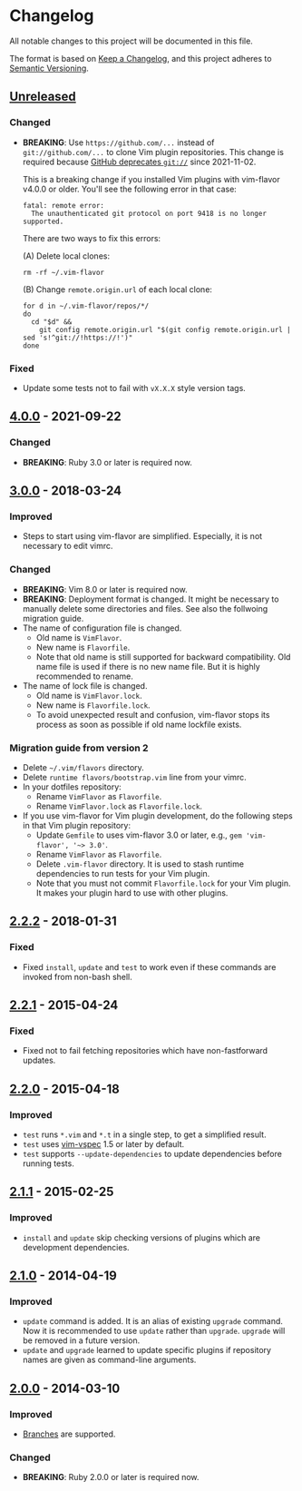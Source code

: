 # Changelog

All notable changes to this project will be documented in this file.

The format is based on [Keep a Changelog](https://keepachangelog.com/en/1.0.0/),
and this project adheres to [Semantic Versioning](https://semver.org/spec/v2.0.0.html).




## [Unreleased](https://github.com/kana/vim-flavor/compare/v4.0.0...master)

### Changed

* **BREAKING**: Use `https://github.com/...` instead of `git://github.com/...`
  to clone Vim plugin repositories.  This change is required because
  [GitHub deprecates `git://`](https://github.blog/2021-09-01-improving-git-protocol-security-github/)
  since 2021-11-02.

  This is a breaking change if you installed Vim plugins with vim-flavor v4.0.0
  or older.  You'll see the following error in that case:

      fatal: remote error: 
        The unauthenticated git protocol on port 9418 is no longer supported.

  There are two ways to fix this errors:

  (A) Delete local clones:

      rm -rf ~/.vim-flavor

  (B) Change `remote.origin.url` of each local clone:

      for d in ~/.vim-flavor/repos/*/
      do
        cd "$d" &&
          git config remote.origin.url "$(git config remote.origin.url | sed 's!^git://!https://!')"
      done

### Fixed

- Update some tests not to fail with `vX.X.X` style version tags.




## [4.0.0](https://github.com/kana/vim-flavor/compare/v3.0.0...v4.0.0) - 2021-09-22

### Changed

* **BREAKING**: Ruby 3.0 or later is required now.




## [3.0.0](https://github.com/kana/vim-flavor/compare/v2.2.2...v3.0.0) - 2018-03-24

### Improved

* Steps to start using vim-flavor are simplified.  Especially, it is not
  necessary to edit vimrc.

### Changed

* **BREAKING**: Vim 8.0 or later is required now.
* **BREAKING**: Deployment format is changed.  It might be necessary to
  manually delete some directories and files.  See also the follwoing migration
  guide.
* The name of configuration file is changed.
  * Old name is `VimFlavor`.
  * New name is `Flavorfile`.
  * Note that old name is still supported for backward compatibility.  Old
    name file is used if there is no new name file.  But it is highly
    recommended to rename.
* The name of lock file is changed.
  * Old name is `VimFlavor.lock`.
  * New name is `Flavorfile.lock`.
  * To avoid unexpected result and confusion, vim-flavor stops its process as
    soon as possible if old name lockfile exists.

### Migration guide from version 2

* Delete `~/.vim/flavors` directory.
* Delete `runtime flavors/bootstrap.vim` line from your vimrc.
* In your dotfiles repository:
  * Rename `VimFlavor` as `Flavorfile`.
  * Rename `VimFlavor.lock` as `Flavorfile.lock`.
* If you use vim-flavor for Vim plugin development, do the following steps in
  that Vim plugin repository:
  * Update `Gemfile` to uses vim-flavor 3.0 or later,
    e.g., `gem 'vim-flavor', '~> 3.0'`.
  * Rename `VimFlavor` as `Flavorfile`.
  * Delete `.vim-flavor` directory.  It is used to stash runtime dependencies to
    run tests for your Vim plugin.
  * Note that you must not commit `Flavorfile.lock` for your Vim plugin.  It
    makes your plugin hard to use with other plugins.




## [2.2.2](https://github.com/kana/vim-flavor/compare/v2.2.1...v2.2.2) - 2018-01-31

### Fixed

* Fixed `install`, `update` and `test` to work even if these commands are
  invoked from non-bash shell.




## [2.2.1](https://github.com/kana/vim-flavor/compare/v2.2.0...v2.2.1) - 2015-04-24

### Fixed

* Fixed not to fail fetching repositories which have non-fastforward updates.




## [2.2.0](https://github.com/kana/vim-flavor/compare/v2.1.1...v2.2.0) - 2015-04-18

### Improved

* `test` runs `*.vim` and `*.t` in a single step, to get a simplified result.
* `test` uses [vim-vspec](https://github.com/kana/vim-vspec) 1.5 or later by
  default.
* `test` supports `--update-dependencies` to update dependencies before running
  tests.




## [2.1.1](https://github.com/kana/vim-flavor/compare/2.1.0...v2.1.1) - 2015-02-25

### Improved

* `install` and `update` skip checking versions of plugins which are
  development dependencies.




## [2.1.0](https://github.com/kana/vim-flavor/compare/2.0.0...2.1.0) - 2014-04-19

### Improved

* `update` command is added.  It is an alias of existing `upgrade` command.
  Now it is recommended to use `update` rather than `upgrade`.
  `upgrade` will be removed in a future version.
* `update` and `upgrade` learned to update specific plugins if repository names
  are given as command-line arguments.




## [2.0.0](https://github.com/kana/vim-flavor/compare/1.1.5...2.0.0) - 2014-03-10

### Improved

* [Branches](./branches) are supported.

### Changed

* **BREAKING**: Ruby 2.0.0 or later is required now.
